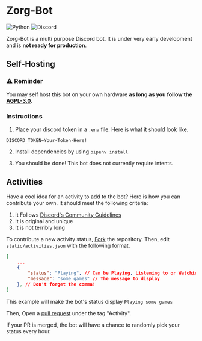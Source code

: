 # Zorg-Bot

![Python](https://img.shields.io/badge/python-3670A0?style=for-the-badge&logo=python&logoColor=ffdd54)
![Discord](https://img.shields.io/badge/Discord-%235865F2.svg?style=for-the-badge&logo=discord&logoColor=white)

Zorg-Bot is a multi purpose Discord bot. It is under very early development and is **not ready for production**.

## Self-Hosting

### ⚠️ **Reminder**

You may self host this bot on your own hardware **as long as you follow the [AGPL-3.0](https://github.com/joqwer/Zorg-Bot/blob/main/LICENSE)**.

### Instructions

1. Place your discord token in a `.env` file. Here is what it should look like.

```
DISCORD_TOKEN=Your-Token-Here!
```

2. Install dependencies by using `pipenv install`.

3. You should be done! This bot does not currently require intents.

## Activities

Have a cool idea for an activity to add to the bot? Here is how you can contribute your own. It should meet the following criteria:

1. It Follows [Discord's Community Guidelines](https://discord.com/guidelines)
2. It is original and unique
3. It is not terribly long

To contribute a new activity status, [Fork](https://github.com/joqwer/Zorg-Bot/fork) the repository. Then, edit `static/activities.json` with the following format.

```json
[
    ...
    {
        "status": "Playing", // Can be Playing, Listening to or Watching
        "message": "some games" // The message to display
    }, // Don't forget the comma!
]
```

This example will make the bot's status display `Playing some games`

Then, Open a [pull request](https://github.com/joqwer/Zorg-Bot/pulls) under the tag "Activity".

If your PR is merged, the bot will have a chance to randomly pick your status every hour.
